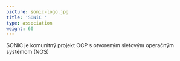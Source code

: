 ```yaml
---
picture: sonic-logo.jpg
title: 'SONiC '
type: association
weight: 60
---
```


SONiC je komunitný projekt OCP s otvoreným sieťovým operačným systémom (NOS)